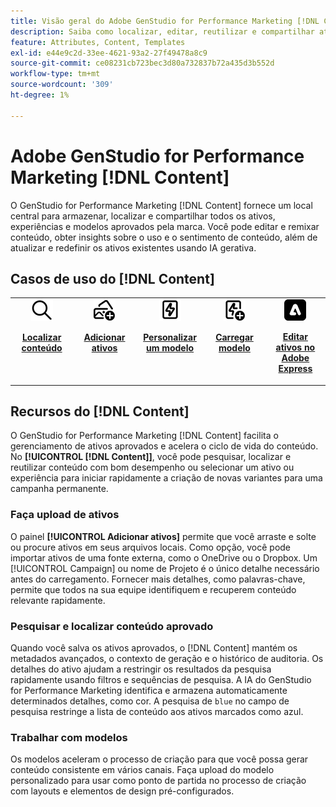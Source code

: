 ```yaml
---
title: Visão geral do Adobe GenStudio for Performance Marketing [!DNL Content]
description: Saiba como localizar, editar, reutilizar e compartilhar ativos aprovados pela marca em um portal intuitivo.
feature: Attributes, Content, Templates
exl-id: e44e9c2d-33ee-4621-93a2-27f49478a8c9
source-git-commit: ce08231cb723bec3d80a732837b72a435d3b552d
workflow-type: tm+mt
source-wordcount: '309'
ht-degree: 1%

---
```


# Adobe GenStudio for Performance Marketing [!DNL Content]

O GenStudio for Performance Marketing [!DNL Content] fornece um local central para armazenar, localizar e compartilhar todos os ativos, experiências e modelos aprovados pela marca. Você pode editar e remixar conteúdo, obter insights sobre o uso e o sentimento de conteúdo, além de atualizar e redefinir os ativos existentes usando IA gerativa.

## Casos de uso do [!DNL Content]

<table style="table-layout:fixed">
<tr style="border: 0;">
   <td align="center" valign="top" width="100">
      <a href="../content/manage-assets.md#search">
         <img alt="lente de aumento" src="../../assets/icons/icon-search.png">
      </a>
      <p>
         <a href="../content/manage-assets.md#search">
         <strong>Localizar conteúdo</strong>
         </a>
      </p>
   </td>
   <td align="center" valign="top" width="100">
      <a href="../content/manage-assets.md">
         <img alt="imagens com sinal de mais" src="../../assets/icons/icon-addContent.png">
      </a>
      <p>
         <a href="../content/manage-assets.md">
         <strong>Adicionar ativos</strong>
         </a>
      </p>
   </td>
   <td align="center" valign="top" width="100">
      <a href="../content/customize-template.md">
         <img alt="raio parafuso no ativo" src="../../assets/icons/icon-template.png">
      </a>
      <p>
         <a href="../content/customize-template.md">
         <strong>Personalizar um modelo</strong>
         </a>
      </p>
   </td>
   <td align="center" valign="top" width="100">
      <a href="../content/use-templates.md">
         <img alt="raio parafuso no ativo com sinal de mais" src="../../assets/icons/icon-addTemplate.png">
      </a>
      <p>
         <a href="../content/use-templates.md#upload-a-template">
         <strong>Carregar modelo</strong>
         </a>
      </p>
   </td>
   <td align="center" valign="top" width="100">
      <a href="../content/asset-details.md#edit-in-express">
         <img alt="Editar no Adobe Express" src="../../assets/icons/icon-editExpress.png">
      </a>
      <p>
         <a href="../content/asset-details.md#edit-in-express">
         <strong>Editar ativos no Adobe Express</strong>
         </a>
      </p>
   </td>
</tr>
</table>

## Recursos do [!DNL Content]

O GenStudio for Performance Marketing [!DNL Content] facilita o gerenciamento de ativos aprovados e acelera o ciclo de vida do conteúdo. No **[!UICONTROL [!DNL Content]]**, você pode pesquisar, localizar e reutilizar conteúdo com bom desempenho ou selecionar um ativo ou experiência para iniciar rapidamente a criação de novas variantes para uma campanha permanente.

### Faça upload de ativos

O painel **[!UICONTROL Adicionar ativos]** permite que você arraste e solte ou procure ativos em seus arquivos locais. Como opção, você pode importar ativos de uma fonte externa, como o OneDrive ou o Dropbox. Um [!UICONTROL Campaign] ou nome de Projeto é o único detalhe necessário antes do carregamento. Fornecer mais detalhes, como palavras-chave, permite que todos na sua equipe identifiquem e recuperem conteúdo relevante rapidamente.

### Pesquisar e localizar conteúdo aprovado

Quando você salva os ativos aprovados, o [!DNL Content] mantém os metadados avançados, o contexto de geração e o histórico de auditoria. Os detalhes do ativo ajudam a restringir os resultados da pesquisa rapidamente usando filtros e sequências de pesquisa. A IA do GenStudio for Performance Marketing identifica e armazena automaticamente determinados detalhes, como cor. A pesquisa de `blue` no campo de pesquisa restringe a lista de conteúdo aos ativos marcados como azul.

### Trabalhar com modelos

Os modelos aceleram o processo de criação para que você possa gerar conteúdo consistente em vários canais. Faça upload do modelo personalizado para usar como ponto de partida no processo de criação com layouts e elementos de design pré-configurados.
